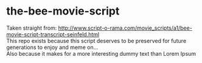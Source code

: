 # the-bee-movie-script
Taken straight from: http://www.script-o-rama.com/movie_scripts/a1/bee-movie-script-transcript-seinfeld.html <br>
This repo exists because this script deserves to be preserved for future generations to enjoy and meme on... <br>
Also because it makes for a more interesting dummy text than Lorem Ipsum

